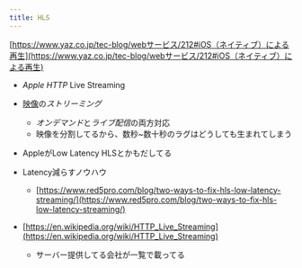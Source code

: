 ```yaml
---
title: HLS
---
```


[https://www.yaz.co.jp/tec-blog/webサービス/212#iOS（ネイティブ）による再生](https://www.yaz.co.jp/tec-blog/webサービス/212#iOS（ネイティブ）による再生)

* *Apple* *HTTP* Live Streaming

* [映像](%E6%98%A0%E5%83%8F.md)の*ストリーミング*
  
  * *オンデマンド*と*ライブ配信*の両方対応
  * 映像を分割してるから、数秒~数十秒のラグはどうしても生まれてしまう
* AppleがLow Latency HLSとかもだしてる

* Latency減らすノウハウ
  
  * [https://www.red5pro.com/blog/two-ways-to-fix-hls-low-latency-streaming/](https://www.red5pro.com/blog/two-ways-to-fix-hls-low-latency-streaming/)
* [https://en.wikipedia.org/wiki/HTTP_Live_Streaming](https://en.wikipedia.org/wiki/HTTP_Live_Streaming)
  
  * サーバー提供してる会社が一覧で載ってる
